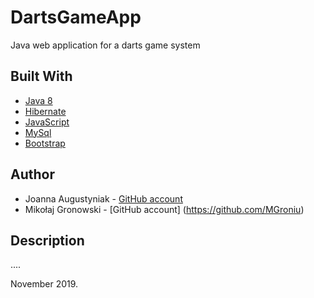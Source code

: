 # DartsGameApp

Java web application for a darts game system

## Built With

* [Java 8](http://www.oracle.com/technetwork/java/javase/downloads/jdk8-downloads-2133151.html)
* [Hibernate](https://hibernate.org/)
* [JavaScript](https://www.javascript.com/)
* [MySql](https://www.mysql.com/)
* [Bootstrap](https://getbootstrap.com/)

## Author
* Joanna Augustyniak  - [GitHub account](https://github.com/JAugustyniak)
* Mikołaj Gronowski - [GitHub account] (https://github.com/MGroniu)

## Description
....


November 2019.
